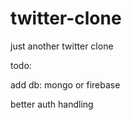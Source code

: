 # twitter-clone
just another twitter clone

todo:

  add db: mongo or firebase
  
  better auth handling
  
